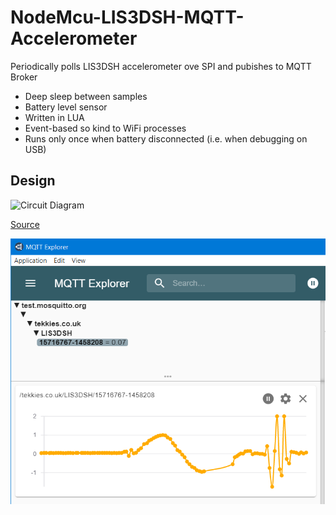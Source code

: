 # NodeMcu-LIS3DSH-MQTT-Accelerometer

Periodically polls LIS3DSH accelerometer ove SPI and pubishes to MQTT Broker

* Deep sleep between samples
* Battery level sensor
* Written in LUA
* Event-based so kind to WiFi processes
* Runs only once when battery disconnected (i.e. when debugging on USB)

## Design
![Circuit Diagram](https://api.circuit-diagram.org/document/store/render/bc4837dfeb004d6ab27e804357bb4d59.svg?h=beae84)

[Source](https://www.circuit-diagram.org/circuits/bc4837dfeb004d6ab27e804357bb4d59)

![MQTT Explorer Chart](doc/MQTT-Explorer-Chart.png)

